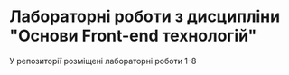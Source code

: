 # Лабораторні роботи з дисципліни "Основи Front-end технологій"

У репозиторії розміщені лабораторні роботи 1-8 